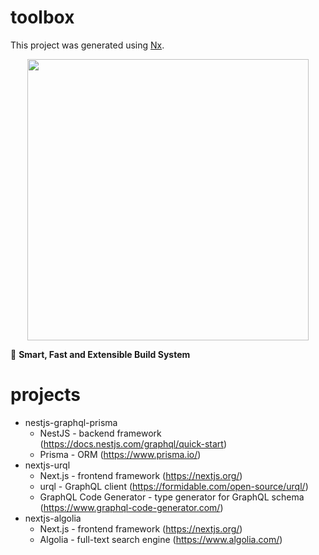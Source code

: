 # toolbox

This project was generated using [Nx](https://nx.dev).

<p style="text-align: center;"><img src="https://raw.githubusercontent.com/nrwl/nx/master/images/nx-logo.png" width="450"></p>

🔎 **Smart, Fast and Extensible Build System**

# projects
- nestjs-graphql-prisma
  - NestJS - backend framework (https://docs.nestjs.com/graphql/quick-start)
  - Prisma - ORM (https://www.prisma.io/)
- nextjs-urql
  - Next.js - frontend framework (https://nextjs.org/)
  - urql - GraphQL client (https://formidable.com/open-source/urql/)
  - GraphQL Code Generator - type generator for GraphQL schema (https://www.graphql-code-generator.com/)
- nextjs-algolia
  - Next.js - frontend framework (https://nextjs.org/)
  - Algolia - full-text search engine (https://www.algolia.com/)
